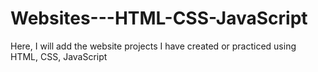 # Websites---HTML-CSS-JavaScript
Here, I will add the website projects I have created or practiced using HTML, CSS, JavaScript
